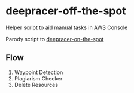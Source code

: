 # deepracer-off-the-spot

Helper script to aid manual tasks in AWS Console

Parody script to [deepracer-on-the-spot](https://github.com/aws-deepracer-community/deepracer-on-the-spot)

## Flow

1. Waypoint Detection
2. Plagiarism Checker
3. Delete Resources
